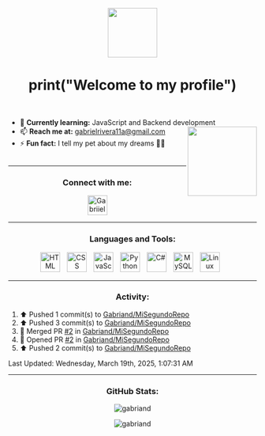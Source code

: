 <p align="center">
  <img src="https://media.giphy.com/media/frSfC5NcmyF7q/giphy.gif" width="100" height="auto">
</p>

<h1 align="center">
  print("Welcome to my profile")
</h1>   
<br>

- 🌱 **Currently learning:** JavaScript and Backend development <img src="https://media.giphy.com/media/9Y1wF3wx1Dex8w9wxL/giphy.gif" width="140" height="auto" align="right" /> 
- 📫 **Reach me at:** [gabrielrivera11a@gmail.com](mailto:gabrielrivera11a@gmail.com)
- ⚡ **Fun fact:** I tell my pet about my dreams 🐶✨
<br><br>

---

<h3 align="center">Connect with me:</h3>

<p align="center">
  <a href="https://twitter.com/Gabriandp" target="blank">
    <img align="center" src="https://raw.githubusercontent.com/rahuldkjain/github-profile-readme-generator/master/src/images/icons/Social/twitter.svg" alt="Gabriiel" width="40" />
  </a>
  <!-- Add more social media icons here -->
</p>

---

<h3 align="center">Languages and Tools:</h3>

<p align="center">
  <img alt="HTML" width="40px" style="padding-right:10px;" src="https://cdn.jsdelivr.net/gh/devicons/devicon/icons/html5/html5-plain.svg" />
  <img alt="CSS" width="40px" style="padding-right:10px;" src="https://cdn.jsdelivr.net/gh/devicons/devicon/icons/css3/css3-plain.svg" />
  <img alt="JavaScript" width="40px" style="padding-right:10px;" src="https://cdn.jsdelivr.net/gh/devicons/devicon/icons/javascript/javascript-plain.svg" />
  <img alt="Python" width="40px" style="padding-right:10px;" src="https://cdn.jsdelivr.net/gh/devicons/devicon/icons/python/python-plain.svg" />
  <img alt="C#" width="40px" style="padding-right:10px;" src="https://cdn.jsdelivr.net/gh/devicons/devicon/icons/csharp/csharp-original.svg" />
  <img alt="MySQL" width="40px" style="padding-right:10px;" src="https://cdn.jsdelivr.net/gh/devicons/devicon/icons/mysql/mysql-original.svg" />
  <img alt="Linux" width="40px" style="padding-right:10px;" src="https://cdn.jsdelivr.net/gh/devicons/devicon/icons/linux/linux-original.svg" />
</p>

---

<h3 align="center">Activity:</h3>

<!--RECENT_ACTIVITY:start-->
1. ⬆️ Pushed 1 commit(s) to [Gabriand/MiSegundoRepo](https://github.com/Gabriand/MiSegundoRepo)<br>
2. ⬆️ Pushed 3 commit(s) to [Gabriand/MiSegundoRepo](https://github.com/Gabriand/MiSegundoRepo)<br>
3. 🎉 Merged PR [#2](https://github.com/Gabriand/MiSegundoRepo/pull/2) in [Gabriand/MiSegundoRepo](https://github.com/Gabriand/MiSegundoRepo)<br>
4. 💪 Opened PR [#2](https://github.com/Gabriand/MiSegundoRepo/pull/2) in [Gabriand/MiSegundoRepo](https://github.com/Gabriand/MiSegundoRepo)<br>
5. ⬆️ Pushed 2 commit(s) to [Gabriand/MiSegundoRepo](https://github.com/Gabriand/MiSegundoRepo)<br>
<!--RECENT_ACTIVITY:end-->
<!--RECENT_ACTIVITY:last_update-->
Last Updated: Wednesday, March 19th, 2025, 1:07:31 AM
<!--RECENT_ACTIVITY:last_update_end-->

---

<h3 align="center">GitHub Stats:</h3>

<p align="center">
  <img src="https://github-readme-stats.vercel.app/api?username=gabriand&show_icons=true&locale=en" alt="gabriand" />
</p>

<p align="center">
  <img src="https://github-readme-streak-stats.herokuapp.com/?user=gabriand" alt="gabriand" />
</p>
